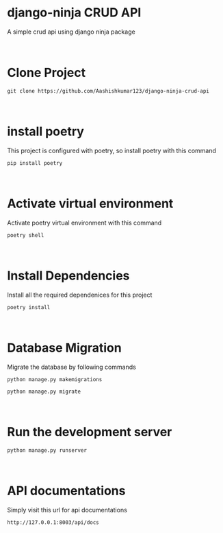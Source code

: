 # django-ninja CRUD API
A simple crud api using django ninja package

<br />

# Clone Project
```
git clone https://github.com/Aashishkumar123/django-ninja-crud-api
```
<br />

# install poetry
This project is configured with poetry, so install poetry with this command
```
pip install poetry
```
<br />

# Activate virtual environment
Activate poetry virtual environment with this command
```
poetry shell
```
<br />

# Install Dependencies
Install all the required dependenices for this project
```
poetry install
```
<br />

# Database Migration
Migrate the database by following commands
```
python manage.py makemigrations
```
```
python manage.py migrate
```
<br />

# Run the development server
```
python manage.py runserver
```
<br />

# API documentations
Simply visit this url for api documentations
```
http://127.0.0.1:8003/api/docs
```
